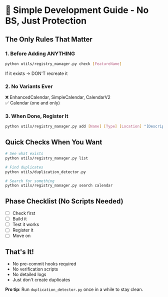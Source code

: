 # 🎯 Simple Development Guide - No BS, Just Protection

## The Only Rules That Matter

### 1. Before Adding ANYTHING
```bash
python utils/registry_manager.py check [FeatureName]
```
If it exists → DON'T recreate it

### 2. No Variants Ever
❌ EnhancedCalendar, SimpleCalendar, CalendarV2  
✅ Calendar (one and only)

### 3. When Done, Register It
```bash
python utils/registry_manager.py add [Name] [Type] [Location] "[Description]"
```

## Quick Checks When You Want
```bash
# See what exists
python utils/registry_manager.py list

# Find duplicates
python utils/duplication_detector.py

# Search for something
python utils/registry_manager.py search calendar
```

## Phase Checklist (No Scripts Needed)
- [ ] Check first
- [ ] Build it
- [ ] Test it works
- [ ] Register it
- [ ] Move on

## That's It!
- No pre-commit hooks required
- No verification scripts
- No detailed logs
- Just don't create duplicates

**Pro tip**: Run `duplication_detector.py` once in a while to stay clean.